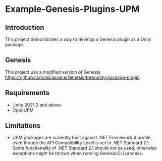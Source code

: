 # Example-Genesis-Plugins-UPM

## Introduction

This project demonstrates a way to develop a Genesis plugin as a Unity package.

## Genesis

This project use a modified version of Genesis
https://github.com/laicasaane/Genesis/tree/unity-package-plugin

## Requirements

- Unity 2021.2 and above
- OpenUPM

## Limitations

- UPM packages are currently built against .NET Framework 4 profile, even though the API Compatibility Level is set to .NET Standard 2.1. Some functionality of .NET Standard 2.1 should not be used, otherwise exceptions might be thrown when running Genesis.CLI process.